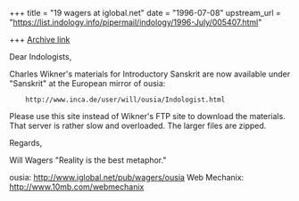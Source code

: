 +++
title = "19 wagers at iglobal.net"
date = "1996-07-08"
upstream_url = "https://list.indology.info/pipermail/indology/1996-July/005407.html"

+++
[Archive link](https://list.indology.info/pipermail/indology/1996-July/005407.html)

Dear Indologists,

Charles Wikner's materials for Introductory Sanskrit are now available under
"Sanskrit" at the European mirror of ousia:

        http://www.inca.de/user/will/ousia/Indologist.html

Please use this site instead of Wikner's FTP site to download the materials.
That server is rather slow and overloaded. The larger files are zipped.

Regards,

Will Wagers        "Reality is the best metaphor."

ousia: http://www.iglobal.net/pub/wagers/ousia
Web Mechanix: http://www.10mb.com/webmechanix







